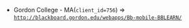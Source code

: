  - Gordon College - MA(`client_id=756`) => [`http://blackboard.gordon.edu/webapps/Bb-mobile-BBLEARN/`](http://blackboard.gordon.edu/webapps/Bb-mobile-BBLEARN/)
